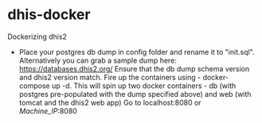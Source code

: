# dhis-docker
Dockerizing dhis2

* Place your postgres db dump in config folder and rename it to "init.sql". Alternatively you can grab a sample dump here: https://databases.dhis2.org/
Ensure that the db dump schema version and dhis2 version match.
Fire up the containers using - docker-compose up -d. This will spin up two docker containers - db (with postgres pre-populated with the dump specified above) and web (with tomcat and the dhis2 web app)
Go to localhost:8080 or *Machine_IP*:8080
